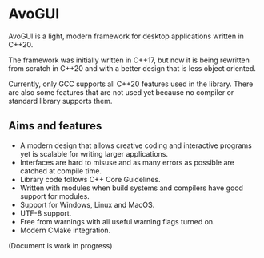 # AvoGUI

AvoGUI is a light, modern framework for desktop applications written in C++20.

The framework was initially written in C++17, but now it is being rewritten from scratch in C++20 and with a better design that is less object oriented.

Currently, only GCC supports all C++20 features used in the library. There are also some features that are not used yet because no compiler or standard library supports them.

## Aims and features

* A modern design that allows creative coding and interactive programs yet is scalable for writing larger applications. 
* Interfaces are hard to misuse and as many errors as possible are catched at compile time.
* Library code follows C++ Core Guidelines.
* Written with modules when build systems and compilers have good support for modules.
* Support for Windows, Linux and MacOS.
* UTF-8 support.
* Free from warnings with all useful warning flags turned on.
* Modern CMake integration.

(Document is work in progress)
